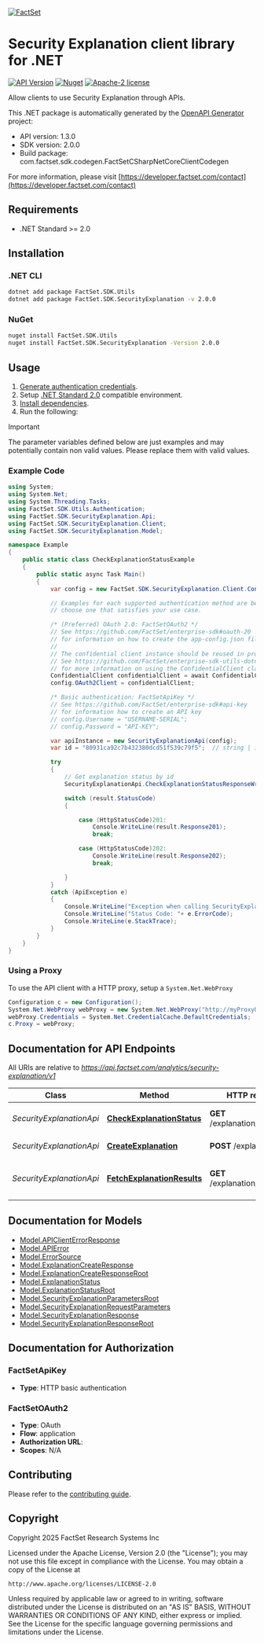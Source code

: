 [![FactSet](https://raw.githubusercontent.com/factset/enterprise-sdk/main/docs/images/factset-logo.svg)](https://www.factset.com)

# Security Explanation client library for .NET

[![API Version](https://img.shields.io/badge/api-v1.3.0-blue)](https://developer.factset.com/api-catalog/security-explanation-api)
[![Nuget](https://img.shields.io/badge/nuget-v2.0.0-orange)](https://www.nuget.org/packages/FactSet.SDK.SecurityExplanation/2.0.0)
[![Apache-2 license](https://img.shields.io/badge/license-Apache2-brightgreen.svg)](https://www.apache.org/licenses/LICENSE-2.0)

Allow clients to use Security Explanation through APIs.

This .NET package is automatically generated by the [OpenAPI Generator](https://openapi-generator.tech) project:

- API version: 1.3.0
- SDK version: 2.0.0
- Build package: com.factset.sdk.codegen.FactSetCSharpNetCoreClientCodegen

For more information, please visit [https://developer.factset.com/contact](https://developer.factset.com/contact)

## Requirements

* .NET Standard >= 2.0

## Installation

### .NET CLI

```bash
dotnet add package FactSet.SDK.Utils
dotnet add package FactSet.SDK.SecurityExplanation -v 2.0.0
```

### NuGet

```bash
nuget install FactSet.SDK.Utils
nuget install FactSet.SDK.SecurityExplanation -Version 2.0.0
```

## Usage

1. [Generate authentication credentials](../../../../README.md#authentication).
2. Setup [.NET Standard 2.0](https://docs.microsoft.com/en-us/dotnet/standard/net-standard?tabs=net-standard-2-0) compatible environment.
3. [Install dependencies](#installation).
4. Run the following:

> [!IMPORTANT]
> The parameter variables defined below are just examples and may potentially contain non valid values. Please replace them with valid values.

### Example Code

```csharp
using System;
using System.Net;
using System.Threading.Tasks;
using FactSet.SDK.Utils.Authentication;
using FactSet.SDK.SecurityExplanation.Api;
using FactSet.SDK.SecurityExplanation.Client;
using FactSet.SDK.SecurityExplanation.Model;

namespace Example
{
    public static class CheckExplanationStatusExample
    {
        public static async Task Main()
        {
            var config = new FactSet.SDK.SecurityExplanation.Client.Configuration();

            // Examples for each supported authentication method are below,
            // choose one that satisfies your use case.

            /* (Preferred) OAuth 2.0: FactSetOAuth2 */
            // See https://github.com/FactSet/enterprise-sdk#oauth-20
            // for information on how to create the app-config.json file
            //
            // The confidential client instance should be reused in production environments.
            // See https://github.com/FactSet/enterprise-sdk-utils-dotnet#authentication
            // for more information on using the ConfidentialClient class
            ConfidentialClient confidentialClient = await ConfidentialClient.CreateAsync("/path/to/app-config.json");
            config.OAuth2Client = confidentialClient;

            /* Basic authentication: FactSetApiKey */
            // See https://github.com/FactSet/enterprise-sdk#api-key
            // for information how to create an API key
            // config.Username = "USERNAME-SERIAL";
            // config.Password = "API-KEY";

            var apiInstance = new SecurityExplanationApi(config);
            var id = "80931ca92c7b432380dcd51f539c79f5";  // string | id

            try
            {
                // Get explanation status by id
                SecurityExplanationApi.CheckExplanationStatusResponseWrapper result = apiInstance.CheckExplanationStatus(id);

                switch (result.StatusCode)
                {

                    case (HttpStatusCode)201:
                        Console.WriteLine(result.Response201);
                        break;

                    case (HttpStatusCode)202:
                        Console.WriteLine(result.Response202);
                        break;

                }
            }
            catch (ApiException e)
            {
                Console.WriteLine("Exception when calling SecurityExplanationApi.CheckExplanationStatus: " + e.Message );
                Console.WriteLine("Status Code: "+ e.ErrorCode);
                Console.WriteLine(e.StackTrace);
            }
        }
    }
}
```

### Using a Proxy

To use the API client with a HTTP proxy, setup a `System.Net.WebProxy`

```csharp
Configuration c = new Configuration();
System.Net.WebProxy webProxy = new System.Net.WebProxy("http://myProxyUrl:80/");
webProxy.Credentials = System.Net.CredentialCache.DefaultCredentials;
c.Proxy = webProxy;
```

## Documentation for API Endpoints

All URIs are relative to *https://api.factset.com/analytics/security-explanation/v1*

Class | Method | HTTP request | Description
------------ | ------------- | ------------- | -------------
*SecurityExplanationApi* | [**CheckExplanationStatus**](https://github.com/FactSet/enterprise-sdk/tree/main/code/dotnet/SecurityExplanation/v1/docs/SecurityExplanationApi.md#checkexplanationstatus) | **GET** /explanation/{id}/status | Get explanation status by id
*SecurityExplanationApi* | [**CreateExplanation**](https://github.com/FactSet/enterprise-sdk/tree/main/code/dotnet/SecurityExplanation/v1/docs/SecurityExplanationApi.md#createexplanation) | **POST** /explanation | Request explanation
*SecurityExplanationApi* | [**FetchExplanationResults**](https://github.com/FactSet/enterprise-sdk/tree/main/code/dotnet/SecurityExplanation/v1/docs/SecurityExplanationApi.md#fetchexplanationresults) | **GET** /explanation/{id}/result | Get explanation results by id


## Documentation for Models

 - [Model.APIClientErrorResponse](https://github.com/FactSet/enterprise-sdk/tree/main/code/dotnet/SecurityExplanation/v1/docs/APIClientErrorResponse.md)
 - [Model.APIError](https://github.com/FactSet/enterprise-sdk/tree/main/code/dotnet/SecurityExplanation/v1/docs/APIError.md)
 - [Model.ErrorSource](https://github.com/FactSet/enterprise-sdk/tree/main/code/dotnet/SecurityExplanation/v1/docs/ErrorSource.md)
 - [Model.ExplanationCreateResponse](https://github.com/FactSet/enterprise-sdk/tree/main/code/dotnet/SecurityExplanation/v1/docs/ExplanationCreateResponse.md)
 - [Model.ExplanationCreateResponseRoot](https://github.com/FactSet/enterprise-sdk/tree/main/code/dotnet/SecurityExplanation/v1/docs/ExplanationCreateResponseRoot.md)
 - [Model.ExplanationStatus](https://github.com/FactSet/enterprise-sdk/tree/main/code/dotnet/SecurityExplanation/v1/docs/ExplanationStatus.md)
 - [Model.ExplanationStatusRoot](https://github.com/FactSet/enterprise-sdk/tree/main/code/dotnet/SecurityExplanation/v1/docs/ExplanationStatusRoot.md)
 - [Model.SecurityExplanationParametersRoot](https://github.com/FactSet/enterprise-sdk/tree/main/code/dotnet/SecurityExplanation/v1/docs/SecurityExplanationParametersRoot.md)
 - [Model.SecurityExplanationRequestParameters](https://github.com/FactSet/enterprise-sdk/tree/main/code/dotnet/SecurityExplanation/v1/docs/SecurityExplanationRequestParameters.md)
 - [Model.SecurityExplanationResponse](https://github.com/FactSet/enterprise-sdk/tree/main/code/dotnet/SecurityExplanation/v1/docs/SecurityExplanationResponse.md)
 - [Model.SecurityExplanationResponseRoot](https://github.com/FactSet/enterprise-sdk/tree/main/code/dotnet/SecurityExplanation/v1/docs/SecurityExplanationResponseRoot.md)


## Documentation for Authorization


### FactSetApiKey

- **Type**: HTTP basic authentication


### FactSetOAuth2

- **Type**: OAuth
- **Flow**: application
- **Authorization URL**: 
- **Scopes**: N/A


## Contributing

Please refer to the [contributing guide](../../../../CONTRIBUTING.md).

## Copyright

Copyright 2025 FactSet Research Systems Inc

Licensed under the Apache License, Version 2.0 (the "License");
you may not use this file except in compliance with the License.
You may obtain a copy of the License at

    http://www.apache.org/licenses/LICENSE-2.0

Unless required by applicable law or agreed to in writing, software
distributed under the License is distributed on an "AS IS" BASIS,
WITHOUT WARRANTIES OR CONDITIONS OF ANY KIND, either express or implied.
See the License for the specific language governing permissions and
limitations under the License.
